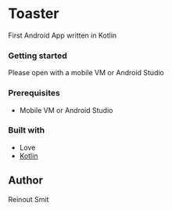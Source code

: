 # Toaster
First Android App written in Kotlin

### Getting started

Please open with a mobile VM or Android Studio

### Prerequisites

- Mobile VM or Android Studio

### Built with

- Love
- [Kotlin](https://kotlinlang.org/)

## Author

Reinout Smit

